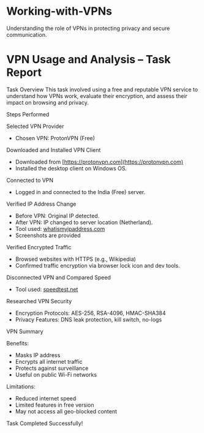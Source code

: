 # Working-with-VPNs
Understanding the role of VPNs in protecting privacy and secure communication.

# VPN Usage and Analysis – Task Report

Task Overview
This task involved using a free and reputable VPN service to understand how VPNs work, evaluate their encryption, and assess their impact on browsing and privacy.


Steps Performed

Selected VPN Provider
- Chosen VPN: ProtonVPN (Free)

Downloaded and Installed VPN Client
- Downloaded from [https://protonvpn.com](https://protonvpn.com)
- Installed the desktop client on Windows OS.

Connected to VPN
- Logged in and connected to the India (Free) server.

Verified IP Address Change
- Before VPN: Original IP detected.
- After VPN: IP changed to server location (Netherland).
- Tool used: [whatismyipaddress.com](https://whatismyipaddress.com)
- Screenshots are provided

Verified Encrypted Traffic
- Browsed websites with HTTPS (e.g., Wikipedia)
- Confirmed traffic encryption via browser lock icon and dev tools.

Disconnected VPN and Compared Speed
- Tool used: [speedtest.net](https://speedtest.net)

Researched VPN Security
- Encryption Protocols: AES-256, RSA-4096, HMAC-SHA384
- Privacy Features: DNS leak protection, kill switch, no-logs


VPN Summary

Benefits:
- Masks IP address
- Encrypts all internet traffic
- Protects against surveillance
- Useful on public Wi-Fi networks

Limitations:
- Reduced internet speed
- Limited features in free version
- May not access all geo-blocked content


 Task Completed Successfully!
